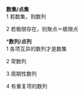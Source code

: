 **数集/点集**  
1 若数集，则数列  
  
2 若极限存在，则聚点＝极限点  
  
***数列/点列**  
1 各项互异的数列才是数集  
  
2 常数列  
  
3 周期性数列  
  
4 有重复项的数列  
